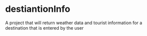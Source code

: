 # destiantionInfo
A project that will return weather data and tourist information for a destination that is entered by the user
